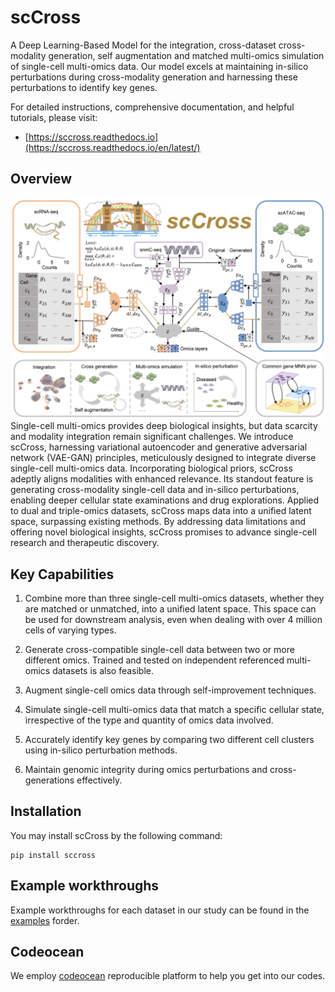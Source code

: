 # scCross
A Deep Learning-Based Model for the integration, cross-dataset cross-modality generation, self augmentation and matched multi-omics simulation of single-cell multi-omics data. Our model excels at maintaining in-silico perturbations during cross-modality generation and harnessing these perturbations to identify key genes.

For detailed instructions, comprehensive documentation, and helpful tutorials, please visit:
  
* [https://sccross.readthedocs.io](https://sccross.readthedocs.io/en/latest/)


## Overview
<img title="Model Overview" alt="Alt text" src="/figures/main.png">
Single-cell multi-omics provides deep biological insights, but data scarcity and modality integration remain significant challenges. We introduce scCross, harnessing variational autoencoder and generative adversarial network (VAE-GAN) principles, meticulously designed to integrate diverse single-cell multi-omics data. Incorporating biological priors, scCross adeptly aligns modalities with enhanced relevance. Its standout feature is generating cross-modality single-cell data and in-silico perturbations, enabling deeper cellular state examinations and drug explorations. Applied to dual and triple-omics datasets, scCross maps data into a unified latent space, surpassing existing methods. By addressing data limitations and offering novel biological insights, scCross promises to advance single-cell research and therapeutic discovery.

## Key Capabilities

1. Combine more than three single-cell multi-omics datasets, whether they are matched or unmatched, into a unified latent space. This space can be used for downstream analysis, even when dealing with over 4 million cells of varying types.

2. Generate cross-compatible single-cell data between two or more different omics. Trained and tested on independent referenced multi-omics datasets is also feasible.

3. Augment single-cell omics data through self-improvement techniques.

4. Simulate single-cell multi-omics data that match a specific cellular state, irrespective of the type and quantity of omics data involved.

5. Accurately identify key genes by comparing two different cell clusters using in-silico perturbation methods.

6. Maintain genomic integrity during omics perturbations and cross-generations effectively.







## Installation


You may install scCross by the following command:

```
pip install sccross
```

## Example workthroughs
Example workthroughs for each dataset in our study can be found in the [examples](https://github.com/mcgilldinglab/scCross/tree/main/examples) forder.

## Codeocean

We employ [codeocean](https://codeocean.com/capsule/4757520/tree/v1) reproducible platform to help you get into our codes.

